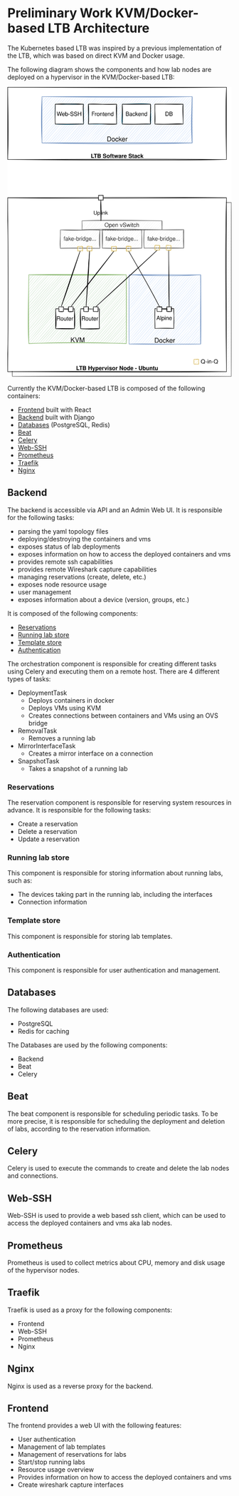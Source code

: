 
# Preliminary Work KVM/Docker-based LTB Architecture

The Kubernetes based LTB was inspired by a previous implementation of the LTB, which was based on direct KVM and Docker usage.

The following diagram shows the components and how lab nodes are deployed on a hypervisor in the KVM/Docker-based LTB:

![KVM/Docker LTB Architecture](../assets/drawings/ltb-stack-node.svg)

Currently the KVM/Docker-based LTB is composed of the following containers:

- [Frontend](#frontend) built with React
- [Backend](#backend) built with Django
- [Databases](#databases) (PostgreSQL, Redis)
- [Beat](#beat)
- [Celery](#celery)
- [Web-SSH](#web-ssh)
- [Prometheus](#prometheus)
- [Traefik](#traefik)
- [Nginx](#nginx)

## Backend

The backend is accessible via API and an Admin Web UI.
It is responsible for the following tasks:

- parsing the yaml topology files
- deploying/destroying the containers and vms
- exposes status of lab deployments
- exposes information on how to access the deployed containers and vms
- provides remote ssh capabilities
- provides remote Wireshark capture capabilities
- managing reservations (create, delete, etc.)
- exposes node resource usage
- user management
- exposes information about a device (version, groups, etc.)

It is composed of the following components:

- [Reservations](#reservations)
- [Running lab store](#running-lab-store)
- [Template store](#template-store)
- [Authentication](#authentication)

The orchestration component is responsible for creating different tasks using Celery and executing them on a remote host.
There are 4 different types of tasks:

- DeploymentTask
  - Deploys containers in docker
  - Deploys VMs using KVM
  - Creates connections between containers and VMs using an OVS bridge
- RemovalTask
  - Removes a running lab
- MirrorInterfaceTask
  - Creates a mirror interface on a connection
- SnapshotTask
  - Takes a snapshot of a running lab

### Reservations

The reservation component is responsible for reserving system resources in advance. It is responsible for the following tasks:

- Create a reservation
- Delete a reservation
- Update a reservation

### Running lab store

This component is responsible for storing information about running labs, such as:

- The devices taking part in the running lab, including the interfaces
- Connection information

### Template store

This component is responsible for storing lab templates.

### Authentication

This component is responsible for user authentication and management.

## Databases

The following databases are used:

- PostgreSQL
- Redis for caching

The Databases are used by the following components:

- Backend
- Beat
- Celery

## Beat

The beat component is responsible for scheduling periodic tasks.
To be more precise, it is responsible for scheduling the deployment and deletion of labs, according to the reservation information.

## Celery

Celery is used to execute the commands to create and delete the lab nodes and connections.

## Web-SSH

Web-SSH is used to provide a web based ssh client, which can be used to access the deployed containers and vms aka lab nodes.

## Prometheus

Prometheus is used to collect metrics about CPU, memory and disk usage of the hypervisor nodes.

## Traefik

Traefik is used as a proxy for the following components:

- Frontend
- Web-SSH
- Prometheus
- Nginx

## Nginx

Nginx is used as a reverse proxy for the backend.

## Frontend

The frontend provides a web UI with the following features:

- User authentication
- Management of lab templates
- Management of reservations for labs
- Start/stop running labs
- Resource usage overview
- Provides information on how to access the deployed containers and vms
- Create wireshark capture interfaces
